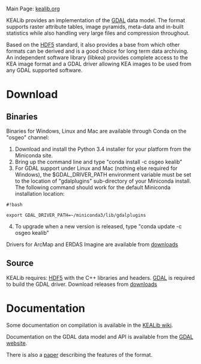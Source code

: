 Main Page: [kealib.org](http://kealib.org/)

KEALib provides an implementation of the [GDAL](http://gdal.org/) data model. The format supports raster attribute tables, image pyramids, meta-data and in-built statistics while also handling very large files and compression throughout.

Based on the [HDF5](https://www.hdfgroup.org/HDF5/) standard, it also provides a base from which other formats can be derived and is a good choice for long term data archiving. An independent software library (libkea) provides complete access to the KEA image format and a GDAL driver allowing KEA images to be used from any GDAL supported software. 

# Download #
## Binaries ##

Binaries for Windows, Linux and Mac are available through Conda on the "osgeo" channel:

1. Download and install the Python 3.4 installer for your platform from the Miniconda site.
1. Bring up the command line and type "conda install -c osgeo kealib"
1. For GDAL support under Linux and Mac (nothing else required for Windows), the $GDAL_DRIVER_PATH environment variable must be set to the location of "gdalplugins" sub-directory of your Miniconda install. The following command should work for the default Miniconda installation location:


```
#!bash

export GDAL_DRIVER_PATH=~/miniconda3/lib/gdalplugins
```


4. To upgrade when a new version is released, type "conda update -c osgeo kealib"

Drivers for ArcMap and ERDAS Imagine are available from [downloads](https://bitbucket.org/chchrsc/kealib/downloads)

## Source ##

KEALib requires: [HDF5](https://www.hdfgroup.org/HDF5/) with the C++ libraries and headers. [GDAL](http://gdal.org/) is required to build the GDAL driver.
Download releases from [downloads](https://bitbucket.org/chchrsc/kealib/downloads)

# Documentation #

Some documentation on compilation is available in the [KEALib wiki](https://bitbucket.org/chchrsc/kealib/wiki).

Documentation on the GDAL data model and API is available from the [GDAL website](http://gdal.org/).

There is also a [paper](http://dx.doi.org/10.1016/j.cageo.2013.03.025) describing the features of the format.